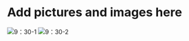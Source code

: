 # Add pictures and images here
![9：30-1](https://github.com/user-attachments/assets/d39c22ae-27bd-40aa-a333-4863c18b8073)
![9：30-2](https://github.com/user-attachments/assets/f149139f-38d7-487e-b115-81cb45950b39)
